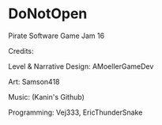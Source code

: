 # DoNotOpen
Pirate Software Game Jam 16

Credits:

Level & Narrative Design: AMoellerGameDev

Art: Samson418

Music: (Kanin's Github)

Programming: Vej333, EricThunderSnake
